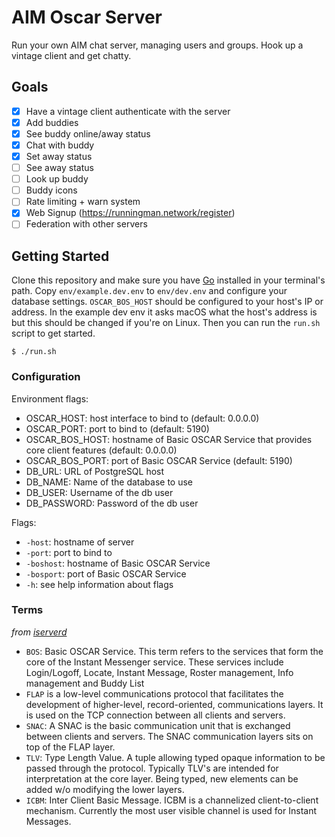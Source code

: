 # AIM Oscar Server

Run your own AIM chat server, managing users and groups. Hook up a vintage client and get chatty.

## Goals

- [x] Have a vintage client authenticate with the server
- [x] Add buddies
- [x] See buddy online/away status
- [x] Chat with buddy
- [x] Set away status
- [ ] See away status
- [ ] Look up buddy
- [ ] Buddy icons
- [ ] Rate limiting + warn system
- [x] Web Signup (https://runningman.network/register)
- [ ] Federation with other servers

## Getting Started

Clone this repository and make sure you have [Go](https://go.dev/) installed in your terminal's path. Copy `env/example.dev.env` to `env/dev.env` and configure your database settings. `OSCAR_BOS_HOST` should be configured to your host's IP or address. In the example dev env it asks macOS what the host's address is but this should be changed if you're on Linux. Then you can run the `run.sh` script to get started.

```
$ ./run.sh
```

### Configuration

Environment flags:

- OSCAR_HOST: host interface to bind to (default: 0.0.0.0)
- OSCAR_PORT: port to bind to (default: 5190)
- OSCAR_BOS_HOST: hostname of Basic OSCAR Service that provides core client features (default: 0.0.0.0)
- OSCAR_BOS_PORT: port of Basic OSCAR Service (default: 5190)
- DB_URL: URL of PostgreSQL host
- DB_NAME: Name of the database to use
- DB_USER: Username of the db user
- DB_PASSWORD: Password of the db user

Flags:

- `-host`: hostname of server
- `-port`: port to bind to
- `-boshost`: hostname of Basic OSCAR Service
- `-bosport`: port of Basic OSCAR Service
- `-h`: see help information about flags

### Terms

_from [iserverd](https://ox.github.io/iserverd-oscar-mirror/)_

- `BOS`: Basic OSCAR Service. This term refers to the services that form the core of the Instant Messenger service. These services include Login/Logoff, Locate, Instant Message, Roster management, Info management and Buddy List
- `FLAP` is a low-level communications protocol that facilitates the development of higher-level, record-oriented, communications layers. It is used on the TCP connection between all clients and servers.
- `SNAC`: A SNAC is the basic communication unit that is exchanged between clients and servers. The SNAC communication layers sits on top of the FLAP layer.
- `TLV`: Type Length Value. A tuple allowing typed opaque information to be passed through the protocol. Typically TLV's are intended for interpretation at the core layer. Being typed, new elements can be added w/o modifying the lower layers.
- `ICBM`: Inter Client Basic Message. ICBM is a channelized client-to-client mechanism. Currently the most user visible channel is used for Instant Messages.
